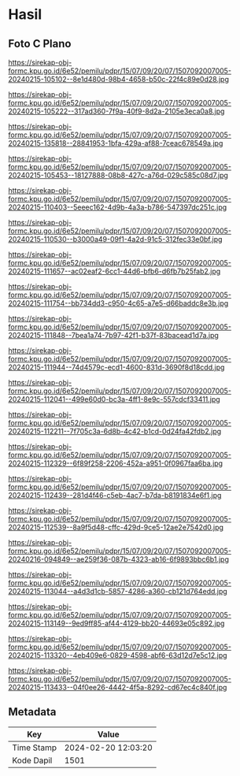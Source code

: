 # Hasil

## Foto C Plano

https://sirekap-obj-formc.kpu.go.id/6e52/pemilu/pdpr/15/07/09/20/07/1507092007005-20240215-105102--8e1d480d-98b4-4658-b50c-22f4c89e0d28.jpg

https://sirekap-obj-formc.kpu.go.id/6e52/pemilu/pdpr/15/07/09/20/07/1507092007005-20240215-105222--317ad360-7f9a-40f9-8d2a-2105e3eca0a8.jpg

https://sirekap-obj-formc.kpu.go.id/6e52/pemilu/pdpr/15/07/09/20/07/1507092007005-20240215-135818--28841953-1bfa-429a-af88-7ceac678549a.jpg

https://sirekap-obj-formc.kpu.go.id/6e52/pemilu/pdpr/15/07/09/20/07/1507092007005-20240215-105453--18127888-08b8-427c-a76d-029c585c08d7.jpg

https://sirekap-obj-formc.kpu.go.id/6e52/pemilu/pdpr/15/07/09/20/07/1507092007005-20240215-110403--5eeec162-4d9b-4a3a-b786-547397dc251c.jpg

https://sirekap-obj-formc.kpu.go.id/6e52/pemilu/pdpr/15/07/09/20/07/1507092007005-20240215-110530--b3000a49-09f1-4a2d-91c5-312fec33e0bf.jpg

https://sirekap-obj-formc.kpu.go.id/6e52/pemilu/pdpr/15/07/09/20/07/1507092007005-20240215-111657--ac02eaf2-6cc1-44d6-bfb6-d6fb7b25fab2.jpg

https://sirekap-obj-formc.kpu.go.id/6e52/pemilu/pdpr/15/07/09/20/07/1507092007005-20240215-111754--bb734dd3-c950-4c65-a7e5-d66baddc8e3b.jpg

https://sirekap-obj-formc.kpu.go.id/6e52/pemilu/pdpr/15/07/09/20/07/1507092007005-20240215-111848--7bea1a74-7b97-42f1-b37f-83bacead1d7a.jpg

https://sirekap-obj-formc.kpu.go.id/6e52/pemilu/pdpr/15/07/09/20/07/1507092007005-20240215-111944--74d4579c-ecd1-4600-831d-3690f8d18cdd.jpg

https://sirekap-obj-formc.kpu.go.id/6e52/pemilu/pdpr/15/07/09/20/07/1507092007005-20240215-112041--499e60d0-bc3a-4ff1-8e9c-557cdcf33411.jpg

https://sirekap-obj-formc.kpu.go.id/6e52/pemilu/pdpr/15/07/09/20/07/1507092007005-20240215-112211--7f705c3a-6d8b-4c42-b1cd-0d24fa42fdb2.jpg

https://sirekap-obj-formc.kpu.go.id/6e52/pemilu/pdpr/15/07/09/20/07/1507092007005-20240215-112329--6f89f258-2206-452a-a951-0f0967faa6ba.jpg

https://sirekap-obj-formc.kpu.go.id/6e52/pemilu/pdpr/15/07/09/20/07/1507092007005-20240215-112439--281d4f46-c5eb-4ac7-b7da-b8191834e6f1.jpg

https://sirekap-obj-formc.kpu.go.id/6e52/pemilu/pdpr/15/07/09/20/07/1507092007005-20240215-112539--8a9f5d48-cffc-429d-9ce5-12ae2e7542d0.jpg

https://sirekap-obj-formc.kpu.go.id/6e52/pemilu/pdpr/15/07/09/20/07/1507092007005-20240216-094849--ae259f36-087b-4323-ab16-6f9893bbc6b1.jpg

https://sirekap-obj-formc.kpu.go.id/6e52/pemilu/pdpr/15/07/09/20/07/1507092007005-20240215-113044--a4d3d1cb-5857-4286-a360-cb121d764edd.jpg

https://sirekap-obj-formc.kpu.go.id/6e52/pemilu/pdpr/15/07/09/20/07/1507092007005-20240215-113149--9ed9ff85-af44-4129-bb20-44693e05c892.jpg

https://sirekap-obj-formc.kpu.go.id/6e52/pemilu/pdpr/15/07/09/20/07/1507092007005-20240215-113320--4eb409e6-0829-4598-abf6-63d12d7e5c12.jpg

https://sirekap-obj-formc.kpu.go.id/6e52/pemilu/pdpr/15/07/09/20/07/1507092007005-20240215-113433--04f0ee26-4442-4f5a-8292-cd67ec4c840f.jpg


## Metadata

| Key        | Value               |
| ---------- | ------------------- |
| Time Stamp | 2024-02-20 12:03:20 |
| Kode Dapil | 1501                |



